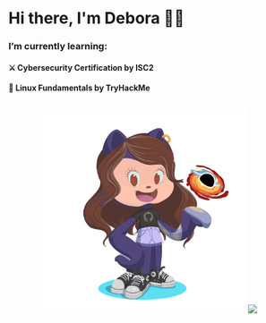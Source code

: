 # Hi there, I'm Debora 👋✨

### I’m currently learning:

#### ⚔️ Cybersecurity Certification by ISC2
#### 🚀 Linux Fundamentals by TryHackMe

##

<div align="center">
  <img src="https://github.com/deborafaria01/deborafaria01/blob/main/octocat-1687214578733.png" width="365px"/>
  <img src="https://github-readme-stats.vercel.app/api/top-langs/?username=deborafaria01&layout=donut&langs_count=10&theme=dracula" width="450px"/>
  <a href="https://github.com/deborafaria01">
</div>

 ##
  


